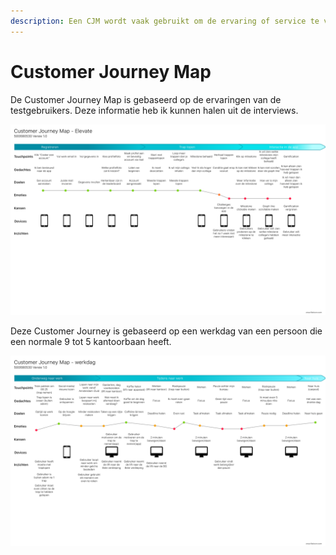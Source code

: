 ```yaml
---
description: Een CJM wordt vaak gebruikt om de ervaring of service te visualiseren.
---
```


# Customer Journey Map

De Customer Journey Map is gebaseerd op de ervaringen van de testgebruikers. Deze informatie heb ik kunnen halen uit de interviews.

![Afbeelding 34 ](../../.gitbook/assets/cjm-elevate-1.0.png)

Deze Customer Journey is gebaseerd op een werkdag van een persoon die een normale 9 tot 5 kantoorbaan heeft. 

![Afbeelding 35](../../.gitbook/assets/cjm-werkdag-1.0.png)



